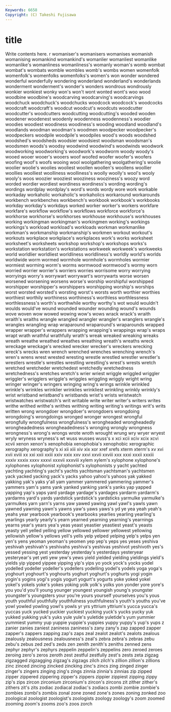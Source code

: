 ```yaml
---
Keywords: 6658 
Copyright: (C) Takeshi Fujisawa
---
```


# title

Write contents here.
r womaniser's womanisers womanises womanish
womanising womankind womankind's womanlier womanliest womanlike womanlike's womanliness womanliness's womanly
woman's womb wombat wombat's wombats womble wombles womb's wombs women
womenfolk womenfolk's womenfolks womenfolks's women's won wonder wondered wonderful wonderfully
wondering wonderland wonderland's wonderlands wonderment wonderment's wonder's wonders wondrous wondrously
wonkier wonkiest wonky won's won't wont wonted wont's woo wood
woodbine woodbine's woodcarving woodcarving's woodcarvings woodchuck woodchuck's woodchucks woodcock woodcock's
woodcocks woodcraft woodcraft's woodcut woodcut's woodcuts woodcutter woodcutter's woodcutters woodcutting
woodcutting's wooded wooden woodener woodenest woodenly woodenness woodenness's woodier woodies
woodiest woodiness woodiness's wooding woodland woodland's woodlands woodman woodman's woodmen
woodpecker woodpecker's woodpeckers woodpile woodpile's woodpiles wood's woods woodshed woodshed's
woodsheds woodsier woodsiest woodsman woodsman's woodsmen woods's woodsy woodwind woodwind's
woodwinds woodwork woodworking woodworking's woodwork's woodworm woody woody's wooed wooer
wooer's wooers woof woofed woofer woofer's woofers woofing woof's woofs
wooing wool woolgathering woolgathering's woolie woolier woolie's woolies wooliest woollen
woollen's woollens woollier woollies woolliest woolliness woolliness's woolly woolly's wool's
wooly wooly's woos woozier wooziest wooziness wooziness's woozy word worded
wordier wordiest wordiness wordiness's wording wording's wordings wordplay wordplay's word's
words wordy wore work workable workaday workaholic workaholic's workaholics workaround
workarounds workbench workbenches workbench's workbook workbook's workbooks workday workday's workdays
worked worker worker's workers workfare workfare's workflow workflow's workflows workforce
workforce's workhorse workhorse's workhorses workhouse workhouse's workhouses working workingman workingman's
workingmen working's workings workings's workload workload's workloads workman workmanlike workman's
workmanship workmanship's workmen workout workout's workouts workplace workplace's workplaces work's
works worksheet worksheet's worksheets workshop workshop's workshops works's workstation workstation's
workstations workweek workweek's workweeks world worldlier worldliest worldliness worldliness's worldly
world's worlds worldwide worm wormed wormhole wormhole's wormholes wormier wormiest
worming worm's worms wormwood wormwood's wormy worn worried worrier worrier's
worriers worries worrisome worry worrying worryings worry's worrywart worrywart's worrywarts
worse worsen worsened worsening worsens worse's worship worshipful worshipped worshipper
worshipper's worshippers worshipping worship's worships worst worsted worsted's worsting worst's
worsts worth worthier worthies worthiest worthily worthiness worthiness's worthless worthlessness
worthlessness's worth's worthwhile worthy worthy's wot would wouldn't woulds would've
wound wounded wounder wounding wound's wounds wove woven wow wowed
wowing wow's wows wrack wrack's wraith wraith's wraiths wrangle wrangled
wrangler wrangler's wranglers wrangle's wrangles wrangling wrap wraparound wraparound's wraparounds
wrapped wrapper wrapper's wrappers wrapping wrapping's wrappings wrap's wraps wrapt
wrath wrathful wrathfully wrath's wreak wreaked wreaking wreaks wreath wreathe
wreathed wreathes wreathing wreath's wreaths wreck wreckage wreckage's wrecked wrecker
wrecker's wreckers wrecking wreck's wrecks wren wrench wrenched wrenches wrenching
wrench's wren's wrens wrest wrested wresting wrestle wrestled wrestler wrestler's
wrestlers wrestle's wrestles wrestling wrestling's wrest's wrests wretch wretched wretcheder
wretchedest wretchedly wretchedness wretchedness's wretches wretch's wrier wriest wriggle wriggled
wriggler wriggler's wrigglers wriggle's wriggles wriggling wriggly wright wring wringer
wringer's wringers wringing wring's wrings wrinkle wrinkled wrinkle's wrinkles wrinklier
wrinklies wrinkliest wrinkling wrinkly wrinkly's wrist wristband wristband's wristbands wrist's
wrists wristwatch wristwatches wristwatch's writ writable write writer writer's writers
writes writhe writhed writhe's writhes writhing writing writing's writings writ's
writs written wrong wrongdoer wrongdoer's wrongdoers wrongdoing wrongdoing's wrongdoings wronged
wronger wrongest wrongful wrongfully wrongfulness wrongfulness's wrongheaded wrongheadedly wrongheadedness wrongheadedness's
wronging wrongly wrongness wrongness's wrong's wrongs wrote wroth wrought wrung
wry wryer wryest wryly wryness wryness's wt wuss wusses wuss's
x xci xcii xciv xcix xcvi xcvii xenon xenon's xenophobia
xenophobia's xenophobic xerographic xerography xerography's xi xii xiii xiv xix
xor xref xrefs xterm xterm's xv xvi xvii xviii xx
xxi xxii xxiii xxiv xxix xxv xxvi xxvii xxviii xxx
xxxi xxxii xxxiii xxxiv xxxix xxxv xxxvi xxxvii xxxviii xylem
xylem's xylophone xylophone's xylophones xylophonist xylophonist's xylophonists y yacht yachted
yachting yachting's yacht's yachts yachtsman yachtsman's yachtsmen yack yacked yacking
yack's yacks yahoo yahoo's yahoos yak yakked yakking yak's yaks
y'all yam yammer yammered yammering yammer's yammers yam's yams yank
yanked yanking yank's yanks yap yapped yapping yap's yaps yard
yardage yardage's yardages yardarm yardarm's yardarms yard's yards yardstick yardstick's
yardsticks yarmulke yarmulke's yarmulkes yarn yarn's yarns yaw yawed yawing
yawl yawl's yawls yawn yawned yawning yawn's yawns yaw's yaws
yaws's yd ye yea yeah yeah's yeahs year yearbook yearbook's
yearbooks yearlies yearling yearling's yearlings yearly yearly's yearn yearned yearning
yearning's yearnings yearns year's years yea's yeas yeast yeastier yeastiest
yeast's yeasts yeasty yell yelled yelling yellow yellowed yellower yellowest
yellowing yellowish yellow's yellows yell's yells yelp yelped yelping yelp's
yelps yen yen's yens yeoman yeoman's yeomen yep yep's yeps
yes yeses yeshiva yeshivah yeshivah's yeshivahs yeshiva's yeshivas yeshivot yeshivoth
yes's yessed yessing yest yesterday yesterday's yesterdays yesteryear yesteryear's yet
yeti yew yew's yews yield yielded yielding yieldings yield's yields
yip yipped yippee yipping yip's yips yo yock yock's yocks
yodel yodelled yodeller yodeller's yodellers yodelling yodel's yodels yoga yoga's
yoghourt yoghourt's yoghourts yoghurt yoghurt's yoghurts yogi yogin yogin's yogins
yogi's yogis yogurt yogurt's yogurts yoke yoked yokel yokel's yokels
yoke's yokes yoking yolk yolk's yolks yon yonder yore yore's
you you'd you'll young younger youngest youngish young's youngster youngster's
youngsters your you're yours yourself yourselves you's yous youth youthful
youthfully youthfulness youthfulness's youth's youths you've yowl yowled yowling yowl's
yowls yr yrs yttrium yttrium's yucca yucca's yuccas yuck yucked
yuckier yuckiest yucking yuck's yucks yucky yuk yukked yukking yuk's
yuks yule yule's yuletide yuletide's yum yummier yummiest yummy yup
yuppie yuppie's yuppies yuppy yuppy's yup's yups z zanier zanies
zaniest zaniness zaniness's zany zany's zap zapped zapper zapper's zappers
zapping zap's zaps zeal zealot zealot's zealots zealous zealously zealousness
zealousness's zeal's zebra zebra's zebras zebu zebu's zebus zed zed's
zeds zen zenith zenith's zeniths zenned zens zephyr zephyr's zephyrs
zeppelin zeppelin's zeppelins zero zeroed zeroes zeroing zero's zeros zeroth
zest zestful zestfully zest's zests zeta zigzag zigzagged zigzagging zigzag's
zigzags zilch zilch's zillion zillion's zillions zinc zinced zincing zincked
zincking zinc's zincs zing zinged zinger zinger's zingers zinging zing's
zings zinnia zinnia's zinnias zip zipped zipper zippered zippering zipper's
zippers zippier zippiest zipping zippy zip's zips zircon zirconium zirconium's
zircon's zircons zit zither zither's zithers zit's zits zodiac zodiacal
zodiac's zodiacs zombi zombie zombie's zombies zombi's zombis zonal zone
zoned zone's zones zoning zonked zoo zoological zoologist zoologist's zoologists
zoology zoology's zoom zoomed zooming zoom's zooms zoo's zoos zorch

